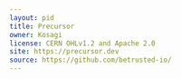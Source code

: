 ```yaml
---
layout: pid
title: Precursor
owner: Kosagi
license: CERN OHLv1.2 and Apache 2.0
site: https://precursor.dev
source: https://github.com/betrusted-io/
---
```

